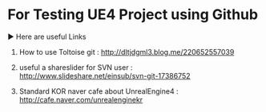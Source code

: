 

# For Testing UE4 Project using Github

▶ Here are useful Links

1. How to use Toltoise git
: http://dltjdgml3.blog.me/220652557039

2. useful a shareslider for SVN user
: http://www.slideshare.net/einsub/svn-git-17386752

3. Standard KOR naver cafe about UnrealEngine4
: http://cafe.naver.com/unrealenginekr


